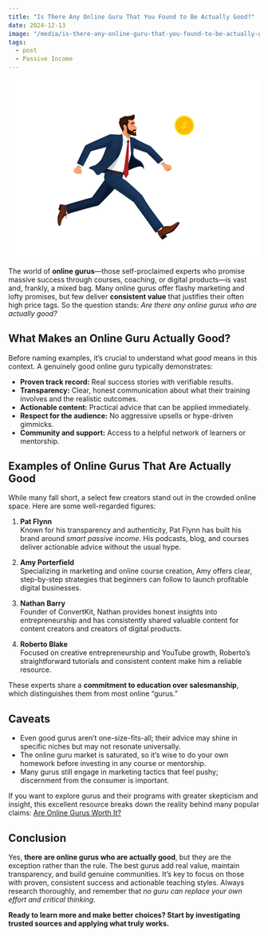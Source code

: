 ```yaml
---
title: "Is There Any Online Guru That You Found to Be Actually Good?"
date: 2024-12-13
image: "/media/is-there-any-online-guru-that-you-found-to-be-actually-good.webp"
tags:
  - post
  - Passive Income
---
```


![Is There Any "online Guru" That You Found to Be Actually Good?](/media/is-there-any-online-guru-that-you-found-to-be-actually-good.webp)

The world of **online gurus**—those self-proclaimed experts who promise massive success through courses, coaching, or digital products—is vast and, frankly, a mixed bag. Many online gurus offer flashy marketing and lofty promises, but few deliver **consistent value** that justifies their often high price tags. So the question stands: *Are there any online gurus who are actually good?*

## What Makes an Online Guru Actually Good?

Before naming examples, it’s crucial to understand what *good* means in this context. A genuinely good online guru typically demonstrates:

- **Proven track record:** Real success stories with verifiable results.
- **Transparency:** Clear, honest communication about what their training involves and the realistic outcomes.
- **Actionable content:** Practical advice that can be applied immediately.
- **Respect for the audience:** No aggressive upsells or hype-driven gimmicks.
- **Community and support:** Access to a helpful network of learners or mentorship.

## Examples of Online Gurus That Are Actually Good

While many fall short, a select few creators stand out in the crowded online space. Here are some well-regarded figures:

1. **Pat Flynn**  
   Known for his transparency and authenticity, Pat Flynn has built his brand around *smart passive income*. His podcasts, blog, and courses deliver actionable advice without the usual hype.

2. **Amy Porterfield**  
   Specializing in marketing and online course creation, Amy offers clear, step-by-step strategies that beginners can follow to launch profitable digital businesses.

3. **Nathan Barry**  
   Founder of ConvertKit, Nathan provides honest insights into entrepreneurship and has consistently shared valuable content for content creators and creators of digital products.

4. **Roberto Blake**  
   Focused on creative entrepreneurship and YouTube growth, Roberto’s straightforward tutorials and consistent content make him a reliable resource.

These experts share a **commitment to education over salesmanship**, which distinguishes them from most online “gurus.”

## Caveats

- Even good gurus aren’t one-size-fits-all; their advice may shine in specific niches but may not resonate universally.
- The online guru market is saturated, so it’s wise to do your own homework before investing in any course or mentorship.
- Many gurus still engage in marketing tactics that feel pushy; discernment from the consumer is important.

If you want to explore gurus and their programs with greater skepticism and insight, this excellent resource breaks down the reality behind many popular claims: [Are Online Gurus Worth It?](https://supertotallyawesome.com/posts/make-money-online-gurus/)

## Conclusion

Yes, **there are online gurus who are actually good**, but they are the exception rather than the rule. The best gurus add real value, maintain transparency, and build genuine communities. It’s key to focus on those with proven, consistent success and actionable teaching styles. Always research thoroughly, and remember that *no guru can replace your own effort and critical thinking*.

**Ready to learn more and make better choices? Start by investigating trusted sources and applying what truly works.**
